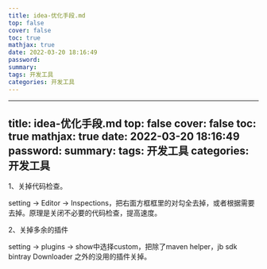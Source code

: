 ```yaml
---
title: idea-优化手段.md
top: false
cover: false
toc: true
mathjax: true
date: 2022-03-20 18:16:49
password:
summary:
tags: 开发工具
categories: 开发工具
---
```

---
title: idea-优化手段.md
top: false
cover: false
toc: true
mathjax: true
date: 2022-03-20 18:16:49
password:
summary:
tags: 开发工具
categories: 开发工具
---
1、关掉代码检查。

setting -> Editor -> Inspections，把右面方框框里的对勾全去掉，或者根据需要去掉。原理是关闭不必要的代码检查，提高速度。

2、关掉多余的插件

setting -> plugins -> show中选择custom，把除了maven helper，jb sdk bintray Downloader 之外的没用的插件关掉。
